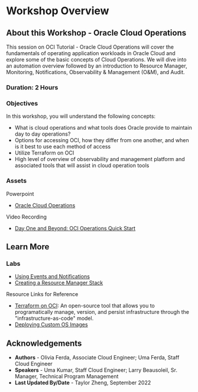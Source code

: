 # Workshop Overview

## About this Workshop - Oracle Cloud Operations

This session on OCI Tutorial - Oracle Cloud Operations will cover the fundamentals of operating application workloads in Oracle Cloud and explore some of the basic concepts of Cloud Operations.  We will dive into an automation overview followed by an introduction to Resource Manager, Monitoring, Notifications, Observability & Management (O&M), and Audit. 

### **Duration: 2 Hours**

### Objectives

In this workshop, you will understand the following concepts:
* What is cloud operations and what tools does Oracle provide to maintain day to day operations?
* Options for accessing OCI, how they differ from one another, and when is it best to use each method of access
* Utilize Terraform on OCI
* High level of overview of observability and management platform and associated tools that will assist in cloud operation tools



### **Assets**

Powerpoint
* [Oracle Cloud Operations](https://objectstorage.us-ashburn-1.oraclecloud.com/p/6ggDqLgvHI43izvPEPYmRQp8SeXY6jaCxoaew9G4OgevgONFrHtp7fmam2aW3-SV/n/ociobtnas/b/OCW2022/o/TUT4111%20Cloud_Operations.pdf)

Video Recording
* [Day One and Beyond: OCI Operations Quick Start](https://www.youtube.com/watch?v=3kxrPj48D4U&ab_channel=OracleLearning)

## Learn More

### Labs
* [Using Events and Notifications](https://apexapps.oracle.com/pls/apex/f?p=133:180:15347202241404::::wid:653)
* [Creating a Resource Manager Stack](https://apexapps.oracle.com/pls/apex/f?p=133:180:17001920275258::::wid:611)

Resource Links for Reference
* [Terraform on OCI](https://docs.oracle.com/en-us/iaas/Content/API/SDKDocs/terraform.htm): An open-source tool that allows you to programatically manage, version, and persist infrastructure through the "infrastructure-as-code" model.
* [Deploying Custom OS Images](https://docs.oracle.com/en-us/iaas/Content/Resources/Assets/whitepapers/deploying-custom-os-images.pdf)

## Acknowledgements
* **Authors** - Olivia Ferda, Associate Cloud Engineer; 
Uma Ferda, Staff Cloud Engineer
* **Speakers** -  Uma Kumar, Staff Cloud Engineer; Larry Beausoleil, Sr. Manager, Technical Program Management
* **Last Updated By/Date** - Taylor Zheng, September 2022

